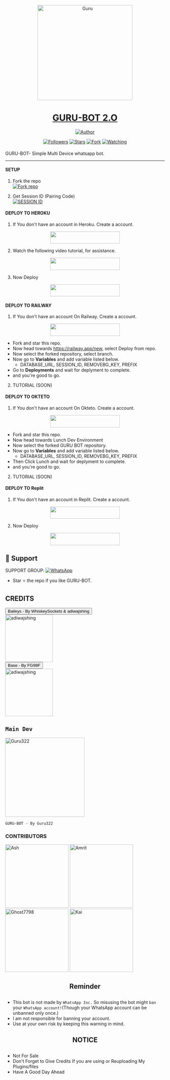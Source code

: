 
<p align="center">  
  <a href="https://youtu.be/WcA7GZuaN0A">
    <img alt="Guru" height="300" src="https://cdn.jsdelivr.net/gh/Guru322/api@Guru/K.jpg">
    <h1 align="center">GURU-BOT 2.O</h1>
  </a>
</p>
<p align="center">
<a href="https://github.com/Guru322"><img title="Author" src="https://img.shields.io/badge/GURU-BOT-black?style=for-the-badge&logo=telegram"></a>
<p/>
<p align="center">
<a href="https://github.com/Guru322?tab=followers"><img title="Followers" src="https://img.shields.io/github/followers/Guru322?label=Followers&style=social"></a>
<a href="https://github.com/Guru322/GURU-BOT/stargazers/"><img title="Stars" src="https://img.shields.io/github/stars/Guru322/GURU-BOT?&style=social"></a>
<a href="https://github.com/Guru322/GURU-BOT/network/members"><img title="Fork" src="https://img.shields.io/github/forks/Guru322/GURU-BOT?style=social"></a>
<a href="https://github.com/Guru322/GURU-BOT/watchers"><img title="Watching" src="https://img.shields.io/github/watchers/Guru322/GURU-BOT?label=Watching&style=social"></a>
</p>

####  
GURU-BOT- Simple Multi Device whatsapp bot.

***

#### SETUP

1. Fork the repo
    <br>
<a href='https://github.com/Guru322/GURU-BOT/fork' target="_blank"><img alt='Fork repo' src='https://img.shields.io/badge/Fork Repo-100000?style=for-the-badge&logo=scan&logoColor=white&labelColor=black&color=black'/></a>



2. Get Session ID (Pairing Code)
    <br>
<a href='https://replit.com/@Gurucharan-saho/GURU-BOT-PAIR?v=1' target="_blank"><img alt='SESSION ID' src='https://img.shields.io/badge/Session_id-100000?style=for-the-badge&logo=scan&logoColor=white&labelColor=black&color=black'/></a>


#### DEPLOY TO HEROKU

1. If You don't have an account in Heroku. Create a account.
    <br>
<p align="center"><a href="https://signup.heroku.com"> <img src="https://img.shields.io/badge/heroku%20Account-blue?style=for-the-badge&logo=heroku" width="220" height="38.45"/></a></p>

2. Watch the following video tutorial, for assistance.
    <br>
<p align="center"><a href="https://youtu.be/yfdzckCcbPk?si=doxesZtn87BepUBw"> <img src="https://img.shields.io/badge/heroku%20Tutorial-blue?style=for-the-badge&logo=heroku" width="220" height="38.45"/></a></p>


3. Now Deploy
    <br>
<p align="center"><a href="https://www.guruapi.tech"> <img src="https://img.shields.io/badge/Heroku%20Deploy-blue?style=for-the-badge&logo=heroku" width="220" height="38.45"/></a></p>

#### DEPLOY TO RAILWAY

1. If You don't have an account On Railway. Create a account.
    <br>
<p align="center"><a href="https://railway.app"> <img src="https://img.shields.io/badge/RailWay%20Account-blue?style=for-the-badge&logo=Railway" width="220" height="38.45"/></a></p>

 - Fork and star this repo.
- Now head towards https://railway.app/new, select Deploy from repo.
- Now select the forked repository, select branch.
- Now go to <b>Variables</b> and add variable listed below.
   - DATABASE_URL, SESSION_ID, REMOVEBG_KEY, PREFIX
- Go to <b>Deployments</b> and wait for deplyment to complete.
- and you're good to go.
  
2. TUTORIAL (SOON)
#### DEPLOY TO OKTETO 

1. If You don't have an account On Okteto. Create a account.
    <br>
<p align="center"><a href="https://www.okteto.com/pricing/?plan=SaaS"> <img src="https://img.shields.io/badge/Okteto%20Account-blue?style=for-the-badge&logo=okteto" width="220" height="38.45"/></a></p>

 - Fork and star this repo.
- Now head towards Lunch Dev Environment
- Now select the forked GURU BOT repository.
- Now go to <b>Variables</b> and add variable listed below.
   - DATABASE_URL, SESSION_ID, REMOVEBG_KEY, PREFIX
- Then Click Lunch and wait for deplyment to complete.
- and you're good to go.

2. TUTORIAL (SOON)
#### DEPLOY TO Replit 

1. If You don't have an account in Replit. Create a account.
    <br>
<p align="center"><a href="https://replit.com/signup"> <img src="https://img.shields.io/badge/replit%20Account-blue?style=for-the-badge&logo=replit" width="220" height="38.45"/></a></p>

2. Now Deploy
    <br>
<p align="center"><a href="https://repl.it/github/Guru322/GURU-BOT"> <img src="https://img.shields.io/badge/replit%20Deploy-blue?style=for-the-badge&logo=replit" width="220" height="38.45"/></a></p>

 
 
 ## 🤩 Support

SUPPORT GROUP: <a href="https://chat.whatsapp.com/F3sB3pR3tClBvVmlIkqDJp"><img alt="WhatsApp" src="https://camo.githubusercontent.com/2157131829ac512183ee8f8b6c6f803688a4cc66a2e686602844e80478401a7c/68747470733a2f2f696d672e736869656c64732e696f2f62616467652f4a6f696e2047726f75702d3235443336363f7374796c653d666f722d7468652d6261646765266c6f676f3d7768617473617070266c6f676f436f6c6f723d7768697465"/></a>

- Star ⭐ the repo if you like GURU-BOT.

## CREDITS 
<div><button id="boton" type="button">Baileys - By WhiskeySockets & adiwajshing</button></div>
<a href="https://github.com/WhiskeySockets/Baileys"><img src="https://github.com/WhiskeySockets.png" width="150" height="150" alt="adiwajshing"/></a>

<div><button id="boton" type="button">Base  - By FG98F</button></div>
<a href="https://github.com/FG98F"><img src="https://github.com/FG98F.png" width="150" height="150" alt="adiwajshing"/></a>



## `Main Dev` 
<a href="https://github.com/Guru322"><img src="https://github.com/Guru322.png" width="250" height="250" alt="Guru322"/></a>
  
`GURU-BOT - By Guru322`

### CONTRIBUTORS
<a href="https://github.com/IndraTensei"><img src="https://github.com/IndraTensei.png" width="200" height="200" alt="Ash"/></a>
<a href="https://github.com/Amrit9304"><img src="https://github.com/Amrit9304.png" width="200" height="200" alt="Amrit"/></a>
<a href="https://github.com/Ghost7798"><img src="https://github.com/Ghost7798.png" width="200" height="200" alt="Ghost7798"/></a>
<a href="https://github.com/Kai0071"><img src="https://github.com/Kai0071.png" width="200" height="200" alt="Kai"/></a>

<h2 align="center">  Reminder
</h2>
   
## 
- This bot is not made by `WhatsApp Inc.` So misusing the bot might `ban` your `WhatsApp account!`(Though your WhatsApp account can be unbanned only once.)
- I am not responsible for banning your account.
- Use at your own risk by keeping this warning in mind.


<h2 align="center">  NOTICE
</h2>
   
## 
- Not For Sale
- Don't Forget to Give Credits If you are using or Reuploading My Plugins/files
- Have A Good Day Ahead
